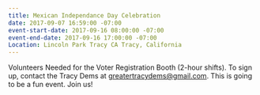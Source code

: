 ```yaml
---
title: Mexican Independance Day Celebration
date: 2017-09-07 16:59:00 -07:00
event-start-date: 2017-09-16 08:00:00 -07:00
event-end-date: 2017-09-16 17:00:00 -07:00
Location: Lincoln Park Tracy CA Tracy, California
---
```


Volunteers Needed for the Voter Registration Booth (2-hour shifts). To sign up, contact the Tracy Dems at greatertracydems@gmail.com. This is going to be a fun event. Join us!